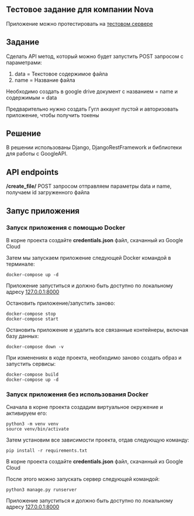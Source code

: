 ## Тестовое задание для компании Nova
Приложение можно протестировать на [тестовом сервере](http://85.193.91.121:8000/create_file/)

## Задание
Сделать API метод, который можно будет запустить POST запросом с параметрами:

1. data = Текстовое содержимое файла
2. name = Название файла

Необходимо создать в google drive документ с названием = name и содержимым = data

Предварительно нужно создать Гугл аккаунт пустой и авторизовать приложение, чтобы получить токены

## Решение
В решении использованы Django, DjangoRestFramework и библиотеки для работы с GoogleAPI. 

## API endpoints
**/create_file/**
POST запросом отправляем параметры data и name, получаем id загруженного файла

## Запус приложения

### Запуск приложения с помощью Docker
В корне проекта создайте **credentials.json** файл, скачанный из Google Cloud

Затем мы запускаем приложение следующей Docker командой в терминале:
```
docker-compose up -d
```
Приложение запуститься и должно быть доступно по локальному адресу [127.0.0.1:8000](http://127.0.0.1:8000)

Остановить приложение/запустить заново:
```
docker-compose stop
docker-compose start
```
Остановить приложение и удалить все связанные контейнеры, включая базу данных:
```
docker-compose down -v
```
При изменениях в коде проекта, необходимо заново создать образ и запустить сервисы:
```
docker-compose build
docker-compose up -d
```

### Запуск приложения без использования Docker
Сначала в корне проекта создадим виртуальное окружение и активируем его:
```
python3 -m venv venv
source venv/bin/activate
```
Затем установим все зависимости проекта, отдав следующую команду:
```
pip install -r requirements.txt
```
В корне проекта создайте **credentials.json** файл, скачанный из Google Cloud

После этого можно запускать сервер следующей командой:
```
python3 manage.py runserver
```
Приложение запуститься и должно быть доступно по локальному адресу [127.0.0.1:8000](http://127.0.0.1:8000)